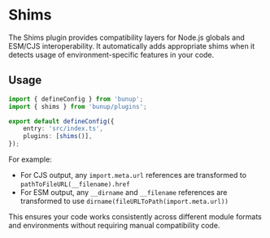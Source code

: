 # Shims

The Shims plugin provides compatibility layers for Node.js globals and ESM/CJS interoperability. It automatically adds appropriate shims when it detects usage of environment-specific features in your code.

## Usage

```ts [bunup.config.ts]
import { defineConfig } from 'bunup';
import { shims } from 'bunup/plugins';

export default defineConfig({
	entry: 'src/index.ts',
	plugins: [shims()],
});
```

For example:

- For CJS output, any `import.meta.url` references are transformed to `pathToFileURL(__filename).href`
- For ESM output, any `__dirname` and `__filename` references are transformed to use `dirname(fileURLToPath(import.meta.url))`

This ensures your code works consistently across different module formats and environments without requiring manual compatibility code.
